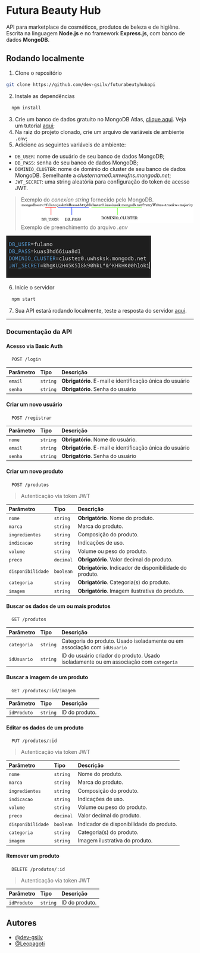 # Futura Beauty Hub

API para marketplace de cosméticos, produtos de beleza e de higiêne. Escrita na linguagem **Node.js** e no framework **Express.js**, com banco de dados **MongoDB**. 

## Rodando localmente
1. Clone o repositório 
```bash
git clone https://github.com/dev-gsilv/futurabeutyhubapi
```
2. Instale as dependências
```bash
  npm install
```
3. Crie um banco de dados gratuito no MongoDB Atlas, [clique aqui](https://account.mongodb.com/account/login?nds=true). Veja um tutorial [aqui](https://www.coderrocketfuel.com/article/create-and-connect-to-a-mongodb-atlas-database-with-node-js);
4. Na raiz do projeto clonado, crie um arquivo de variáveis de ambiente `.env`;
5. Adicione as seguintes variáveis de ambiente: 
- `DB_USER`: nome de usuário de seu banco de dados MongoDB;
- `DB_PASS`: senha de seu banco de dados MongoDB;
- `DOMINIO_CLUSTER`: nome de domínio do cluster de seu banco de dados MongoDB. Semelhante a _clustername0.xmwufns.mongodb.net_;
- `JWT_SECRET`: uma string aleatória para configuração do token de acesso JWT.

> Exemplo do _conexion string_ fornecido pelo MongoDB.
![conexion_string](./uploads/image2.png)
> Exemplo de preenchimento do arquivo _.env_

![exemplo_arq_env](./uploads/image.png)


6. Inicie o servidor
```bash
  npm start
```
7. Sua API estará rodando localmente, teste a resposta do servidor [aqui](http://localhost:3000/healthcheck).

***

### Documentação da API

#### Acesso via Basic Auth

```http
  POST /login
```

| Parâmetro   | Tipo       | Descrição                           |
| :---------- | :--------- | :---------------------------------- |
| `email` | `string` | **Obrigatório**. E-mail e identificação única do usuário |
| `senha` | `string` | **Obrigatório**. Senha do usuário |


#### Criar um novo usuário

```http
  POST /registrar
```

| Parâmetro   | Tipo       | Descrição                           |
| :---------- | :--------- | :---------------------------------- |
| `nome` | `string` | **Obrigatório**. Nome do usuário. |
| `email` | `string` | **Obrigatório**. E-mail e identificação única do usuário |
| `senha` | `string` | **Obrigatório**. Senha do usuário |


#### Criar um novo produto

```http
  POST /produtos
```
> Autenticação via token JWT

| Parâmetro   | Tipo       | Descrição                           |
| :---------- | :--------- | :---------------------------------- |
| `nome` | `string` | **Obrigatório**. Nome do produto. |
| `marca` | `string` | Marca do produto. |
| `ingredientes` | `string` | Composição do produto. |
| `indicacao` | `string` | Indicações de uso. |
| `volume` | `string` | Volume ou peso do produto. |
| `preco` | `decimal` | **Obrigatório**. Valor decimal do produto. |
| `disponibilidade` | `boolean` | **Obrigatório**. Indicador de disponibilidade do produto. |
| `categoria` | `string` | **Obrigatório**. Categoria(s) do produto. |
| `imagem` | `string` | **Obrigatório**. Imagem ilustrativa do produto. |

#### Buscar os dados de um ou mais produtos

```http
  GET /produtos
```

| Parâmetro    | Tipo       | Descrição                           |
| :---------- | :--------- | :---------------------------------- |
| `categoria` | `string` | Categoria do produto. Usado isoladamente ou em associação com `idUsuario`|
| `idUsuario` | `string` | ID do usuário criador do produto. Usado isoladamente ou em associação com `categoria`|

#### Buscar a imagem de um produto

```http
  GET /produtos/:id/imagem
```

| Parâmetro    | Tipo       | Descrição                           |
| :---------- | :--------- | :---------------------------------- |
| `idProduto` | `string` | ID do produto. |

#### Editar os dados de um produto

```http
  PUT /produtos/:id
```
> Autenticação via token JWT

| Parâmetro   | Tipo       | Descrição                           |
| :---------- | :--------- | :---------------------------------- |
| `nome` | `string` | Nome do produto. |
| `marca` | `string` | Marca do produto. |
| `ingredientes` | `string` | Composição do produto. |
| `indicacao` | `string` | Indicações de uso. |
| `volume` | `string` | Volume ou peso do produto. |
| `preco` | `decimal` | Valor decimal do produto. |
| `disponibilidade` | `boolean` | Indicador de disponibilidade do produto. |
| `categoria` | `string` | Categoria(s) do produto. |
| `imagem` | `string` | Imagem ilustrativa do produto. |

#### Remover um produto

```http
  DELETE /produtos/:id
```
> Autenticação via token JWT

| Parâmetro    | Tipo       | Descrição                           |
| :---------- | :--------- | :---------------------------------- |
| `idProduto` | `string` | ID do produto. |

## Autores

- [@dev-gsilv](https://github.com/dev-gsilv)
- [@Leopagoti](https://github.com/Leopagoti)

